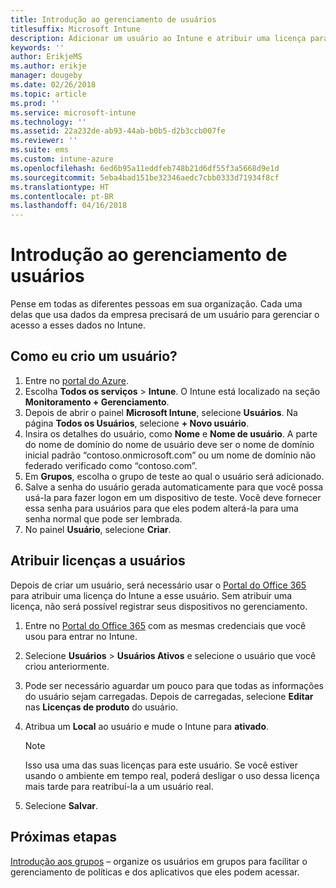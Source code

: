 ```yaml
---
title: Introdução ao gerenciamento de usuários
titlesuffix: Microsoft Intune
description: Adicionar um usuário ao Intune e atribuir uma licença para que ele acesse recursos da empresa em dispositivos móveis.
keywords: ''
author: ErikjeMS
ms.author: erikje
manager: dougeby
ms.date: 02/26/2018
ms.topic: article
ms.prod: ''
ms.service: microsoft-intune
ms.technology: ''
ms.assetid: 22a232de-ab93-44ab-b0b5-d2b3ccb007fe
ms.reviewer: ''
ms.suite: ems
ms.custom: intune-azure
ms.openlocfilehash: 6ed6b95a11eddfeb748b21d6df55f3a5668d9e1d
ms.sourcegitcommit: 5eba4bad151be32346aedc7cbb0333d71934f8cf
ms.translationtype: HT
ms.contentlocale: pt-BR
ms.lasthandoff: 04/16/2018
---
```

# <a name="get-started-managing-users"></a>Introdução ao gerenciamento de usuários

Pense em todas as diferentes pessoas em sua organização. Cada uma delas que usa dados da empresa precisará de um usuário para gerenciar o acesso a esses dados no Intune.

## <a name="how-do-i-create-a-user"></a>Como eu crio um usuário?

1. Entre no [portal do Azure](https://portal.azure.com).
2. Escolha **Todos os serviços** > **Intune**. O Intune está localizado na seção **Monitoramento + Gerenciamento**.
3. Depois de abrir o painel **Microsoft Intune**, selecione **Usuários**. Na página **Todos os Usuários**, selecione **+ Novo usuário**.
4. Insira os detalhes do usuário, como **Nome** e **Nome de usuário**. A parte do nome de domínio do nome de usuário deve ser o nome de domínio inicial padrão “contoso.onmicrosoft.com” ou um nome de domínio não federado verificado como “contoso.com”.
5. Em **Grupos**, escolha o grupo de teste ao qual o usuário será adicionado.
6. Salve a senha do usuário gerada automaticamente para que você possa usá-la para fazer logon em um dispositivo de teste. Você deve fornecer essa senha para usuários para que eles podem alterá-la para uma senha normal que pode ser lembrada.
7. No painel **Usuário**, selecione **Criar**.

## <a name="assigning-licenses-to-users"></a>Atribuir licenças a usuários

Depois de criar um usuário, será necessário usar o [Portal do Office 365](http://go.microsoft.com/fwlink/p/?LinkId=698854) para atribuir uma licença do Intune a esse usuário. Sem atribuir uma licença, não será possível registrar seus dispositivos no gerenciamento.

1. Entre no [Portal do Office 365](http://go.microsoft.com/fwlink/p/?LinkId=698854) com as mesmas credenciais que você usou para entrar no Intune.
2. Selecione **Usuários** > **Usuários Ativos** e selecione o usuário que você criou anteriormente.
3. Pode ser necessário aguardar um pouco para que todas as informações do usuário sejam carregadas. Depois de carregadas, selecione **Editar** nas **Licenças de produto** do usuário.
4. Atribua um **Local** ao usuário e mude o Intune para **ativado**.

   > [!NOTE]
   > Isso usa uma das suas licenças para este usuário. Se você estiver usando o ambiente em tempo real, poderá desligar o uso dessa licença mais tarde para reatribuí-la a um usuário real.

5. Selecione **Salvar**.

## <a name="next-steps"></a>Próximas etapas

[Introdução aos grupos](get-started-groups.md) – organize os usuários em grupos para facilitar o gerenciamento de políticas e dos aplicativos que eles podem acessar.
